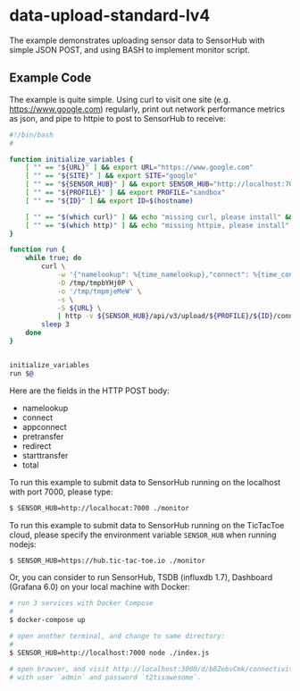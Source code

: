 
# data-upload-standard-lv4

The example demonstrates uploading sensor data to SensorHub with simple JSON POST, and using BASH to implement monitor script.


## Example Code

The example is quite simple. Using curl to visit one site (e.g. https://www.google.com) regularly, print out network performance metrics as json, and pipe to httpie to post to SensorHub to receive:

```bash
#!/bin/bash
#

function initialize_variables {
	[ "" == "${URL}" ] && export URL="https://www.google.com"
	[ "" == "${SITE}" ] && export SITE="google"
	[ "" == "${SENSOR_HUB}" ] && export SENSOR_HUB="http://localhost:7000"
	[ "" == "${PROFILE}" ] && export PROFILE="sandbox"
	[ "" == "${ID}" ] && export ID=$(hostname)

	[ "" == "$(which curl)" ] && echo "missing curl, please install" && exit 1
	[ "" == "$(which http)" ] && echo "missing httpie, please install" && exit 1
}

function run {
	while true; do
		curl \
			-w '{"namelookup": %{time_namelookup},"connect": %{time_connect},"appconnect": %{time_appconnect},"pretransfer": %{time_pretransfer},"redirect": %{time_redirect},"starttransfer": %{time_starttransfer},"total": %{time_total}}' \
			-D /tmp/tmpbYHj0P \
			-o '/tmp/tmpmjeMeW' \
			-s \
			-S ${URL} \
			| http -v ${SENSOR_HUB}/api/v3/upload/${PROFILE}/${ID}/connectivity/internet/curl/${SITE}
		sleep 3
	done
}


initialize_variables
run $@
```

Here are the fields in the HTTP POST body:

  - namelookup
  - connect
  - appconnect
  - pretransfer
  - redirect
  - starttransfer
  - total

To run this example to submit data to SensorHub running on the localhost with port 7000, please type:

```bash
$ SENSOR_HUB=http://localhocat:7000 ./monitor
```

To run this example to submit data to SensorHub running on the TicTacToe cloud, please specify the environment variable `SENSOR_HUB` when running nodejs:

```bash
$ SENSOR_HUB=https://hub.tic-tac-toe.io ./monitor
```

Or, you can consider to run SensorHub, TSDB (influxdb 1.7), Dashboard (Grafana 6.0) on your local machine with Docker:

```bash
# run 3 services with Docker Compose
#
$ docker-compose up

# open another terminal, and change to same directory:
#
$ SENSOR_HUB=http://localhost:7000 node ./index.js

# open browser, and visit http://localhost:3000/d/b8ZebvCmk/connectivity-stats
# with user `admin` and password `t2tisawesome`.
```
